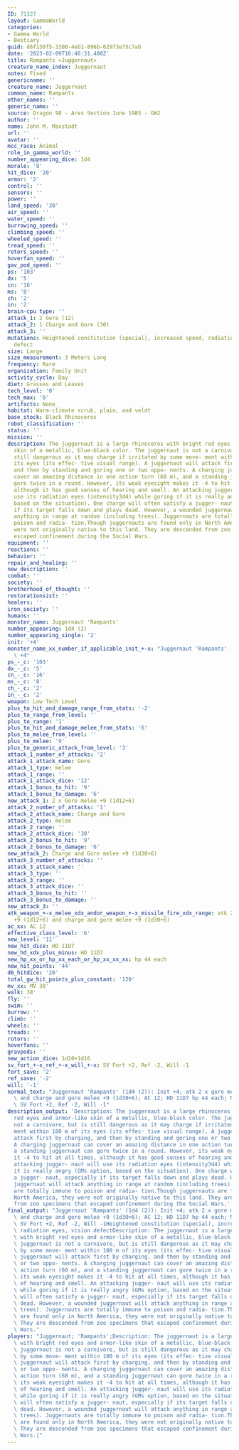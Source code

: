 ```yaml
---
ID: 71327
layout: GammaWorld
categories:
- Gamma World
- Bestiary
guid: d6f138f5-3300-4eb1-896b-62973e75c7ab
date: '2023-02-09T16:46:31.480Z'
title: Rampants «Juggernaut»
creature_name_index: Juggernaut
notes: Fixed
genericname: ''
creature_name: Juggernaut
common_name: Rampants
other_names: ''
generic_name: ''
source: Dragon 98 - Ares Section June 1985 - GW2
author: ''
name: John M. Maxstadt
url: ''
avatar: ''
mcc_race: Animal
role_in_gamma_world: ''
number_appearing_dice: 1d4
morale: '8'
hit_dice: '20'
armor: '2'
control: ''
sensors: ''
power: ''
land_speed: '30'
air_speed: ''
water_speed: ''
burrowing_speed: ''
climbing_speed: ''
wheeled_speed: ''
tread_speed: ''
rotors_speed: ''
hoverfan_speed: ''
gav_pod_speed: ''
ps: '103'
dx: '5'
cn: '16'
ms: '8'
ch: '2'
in: '2'
brain-cpu type: ''
attack_1: 2 Gore (12)
attack_2: 1 Charge and Gore (30)
attack_3: ''
mutations: Heightened constitution (special), increased speed, radiation eyes, vision
  defect
size: Large
size_measurement: 3 Meters Long
frequency: Rare
organization: Family Unit
activity_cycle: Day
diet: Grasses and Leaves
tech_level: '0'
tech_max: '0'
artifacts: None
habitat: Warm-climate scrub, plain, and veldt
base_stock: Black Rhinoceros
robot_classification: ''
status: ''
mission: ''
description: The juggernaut is a large rhinoceros with bright red eyes and armor-like
  skin of a metallic, blue-black color. The juggernaut is not a carnivore, but is
  still dangerous as it may charge if irritated by some move- ment within 100 m of
  its eyes (its effec- tive visual range). A juggernaut will attack first by charging,
  and then by standing and goring one or two oppo- nents. A charging juggernaut can
  cover an amazing distance in one action turn (60 m), and a standing juggernaut can
  gore twice in a round. However, its weak eyesight makes it -4 to hit at all times,
  although it has good senses of hearing and smell. An attacking jugger- naut will
  use its radiation eyes (intensity3d4) while goring if it is really angry (GMs option,
  based on the situation). One charge will often satisfy a jugger- naut, especially
  if its target falls down and plays dead. However, a wounded juggernaut will attack
  anything in range at random (including trees). Juggernauts are totally immune to
  poison and radia- tion.Though juggernauts are found only in North America, they
  were not originally native to this land. They are descended from zoo specimens that
  escaped confinement during the Social Wars.
equipment: ''
reactions: ''
behavior: ''
repair_and_healing: ''
new_description: ''
combat: ''
society: ''
brotherhood_of_thought: ''
restorationsist: ''
healers: ''
iron_society: ''
humans: ''
monster_name: Juggernaut 'Rampants'
number_appearing: 1d4 (2)
number_appearing_single: '2'
init: '+4'
monster_name_xx_number_if_applicable_init_+-x: "Juggernaut 'Rampants' (1d4 (2)): Init\
  \ +4"
ps_-_c: '103'
dx_-_c: '5'
cn_-_c: '16'
ms_-_c: '8'
ch_-_c: '2'
in_-_c: '2'
weapon: Low Tech Level
plus_to_hit_and_damage_range_from_stats: '-2'
plus_to_range_from_level: ''
plus_to_range: '1'
plus_to_hit_and_damage_melee_from_stats: '6'
plus_to_melee_from_level: ''
plus_to_melee: '9'
plus_to_generic_attack_from_level: '3'
attack_1_number_of_attacks: '2'
attack_1_attack_name: Gore
attack_1_type: melee
attack_1_range: ''
attack_1_attack_dice: '12'
attack_1_bonus_to_hit: '9'
attack_1_bonus_to_damage: '6'
new_attack_1: 2 x Gore melee +9 (1d12+6)
attack_2_number_of_attacks: '1'
attack_2_attack_name: Charge and Gore
attack_2_type: melee
attack_2_range: ''
attack_2_attack_dice: '30'
attack_2_bonus_to_hit: '9'
attack_2_bonus_to_damage: '6'
new_attack_2: Charge and Gore melee +9 (1d30+6)
attack_3_number_of_attacks: ''
attack_3_attack_name: ''
attack_3_type: ''
attack_3_range: ''
attack_3_attack_dice: ''
attack_3_bonus_to_hit: ''
attack_3_bonus_to_damage: ''
new_attack_3: ''
atk_weapon_+-x_melee_xdx_andor_weapon_+-x_missile_fire_xdx_range: atk 2 x gore melee
  +9 (1d12+6) and charge and gore melee +9 (1d30+6)
ac_xx: AC 12
effective_class_level: '6'
new_level: '11'
new_hit_dice: HD 11D7
new_hd_xdx_plus_minus: HD 11D7
new_hp_xx_or_hp_xx_each_or_hp_xx_xx_xx: hp 44 each
new_hit_points: '44'
d6_hitdice: '20'
total_gw_hit_points_plus_constant: '120'
mv_xx: MV 38'
walk: 38'
fly: ''
swim: ''
burrow: ''
climb: ''
wheels: ''
treads: ''
rotors: ''
hoverfans: ''
gravpods: ''
new_action_dice: 1d20+1d16
sv_fort_+-x_ref_+-x_will_+-x: SV Fort +2, Ref -2, Will -1
fort_save: '2'
ref_save: '-2'
will: '-1'
normal_text: "Juggernaut 'Rampants' (1d4 (2)): Init +4; atk 2 x gore melee +9 (1d12+6)\
  \ and charge and gore melee +9 (1d30+6); AC 12; HD 11D7 hp 44 each; MV 38' ; 1d20+1d16;\
  \ SV Fort +2, Ref -2, Will -1"
description_output: 'Description: The juggernaut is a large rhinoceros with bright
  red eyes and armor-like skin of a metallic, blue-black color. The juggernaut is
  not a carnivore, but is still dangerous as it may charge if irritated by some move-
  ment within 100 m of its eyes (its effec- tive visual range). A juggernaut will
  attack first by charging, and then by standing and goring one or two oppo- nents.
  A charging juggernaut can cover an amazing distance in one action turn (60 m), and
  a standing juggernaut can gore twice in a round. However, its weak eyesight makes
  it -4 to hit at all times, although it has good senses of hearing and smell. An
  attacking jugger- naut will use its radiation eyes (intensity3d4) while goring if
  it is really angry (GMs option, based on the situation). One charge will often satisfy
  a jugger- naut, especially if its target falls down and plays dead. However, a wounded
  juggernaut will attack anything in range at random (including trees). Juggernauts
  are totally immune to poison and radia- tion.Though juggernauts are found only in
  North America, they were not originally native to this land. They are descended
  from zoo specimens that escaped confinement during the Social Wars.'
final_output: "Juggernaut 'Rampants' (1d4 (2)): Init +4; atk 2 x gore melee +9 (1d12+6)\
  \ and charge and gore melee +9 (1d30+6); AC 12; HD 11D7 hp 44 each; MV 38' ; 1d20+1d16;\
  \ SV Fort +2, Ref -2, Will -1Heightened constitution (special), increased speed,\
  \ radiation eyes, vision defectDescription: The juggernaut is a large rhinoceros\
  \ with bright red eyes and armor-like skin of a metallic, blue-black color. The\
  \ juggernaut is not a carnivore, but is still dangerous as it may charge if irritated\
  \ by some move- ment within 100 m of its eyes (its effec- tive visual range). A\
  \ juggernaut will attack first by charging, and then by standing and goring one\
  \ or two oppo- nents. A charging juggernaut can cover an amazing distance in one\
  \ action turn (60 m), and a standing juggernaut can gore twice in a round. However,\
  \ its weak eyesight makes it -4 to hit at all times, although it has good senses\
  \ of hearing and smell. An attacking jugger- naut will use its radiation eyes (intensity3d4)\
  \ while goring if it is really angry (GMs option, based on the situation). One charge\
  \ will often satisfy a jugger- naut, especially if its target falls down and plays\
  \ dead. However, a wounded juggernaut will attack anything in range at random (including\
  \ trees). Juggernauts are totally immune to poison and radia- tion.Though juggernauts\
  \ are found only in North America, they were not originally native to this land.\
  \ They are descended from zoo specimens that escaped confinement during the Social\
  \ Wars."
players: "Juggernaut; 'Rampants';Description: The juggernaut is a large rhinoceros\
  \ with bright red eyes and armor-like skin of a metallic, blue-black color. The\
  \ juggernaut is not a carnivore, but is still dangerous as it may charge if irritated\
  \ by some move- ment within 100 m of its eyes (its effec- tive visual range). A\
  \ juggernaut will attack first by charging, and then by standing and goring one\
  \ or two oppo- nents. A charging juggernaut can cover an amazing distance in one\
  \ action turn (60 m), and a standing juggernaut can gore twice in a round. However,\
  \ its weak eyesight makes it -4 to hit at all times, although it has good senses\
  \ of hearing and smell. An attacking jugger- naut will use its radiation eyes (intensity3d4)\
  \ while goring if it is really angry (GMs option, based on the situation). One charge\
  \ will often satisfy a jugger- naut, especially if its target falls down and plays\
  \ dead. However, a wounded juggernaut will attack anything in range at random (including\
  \ trees). Juggernauts are totally immune to poison and radia- tion.Though juggernauts\
  \ are found only in North America, they were not originally native to this land.\
  \ They are descended from zoo specimens that escaped confinement during the Social\
  \ Wars.|"
---
```

</br>